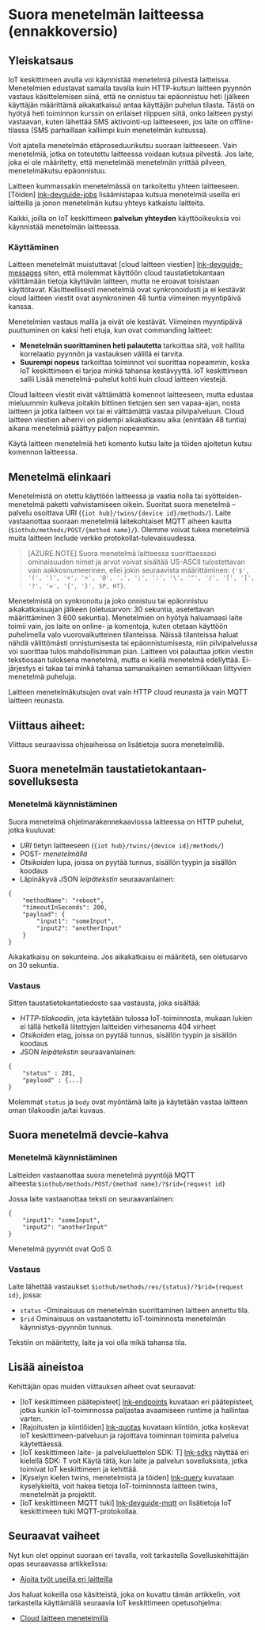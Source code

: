 <properties
 pageTitle="Kehittäjän guide - suora menetelmiä | Microsoft Azure"
 description="Azure IoT keskittimeen developer guide - käyttö suoraan menetelmiä käynnistää koodin laitteissa"
 services="iot-hub"
 documentationCenter=".net"
 authors="nberdy"
 manager="timlt"
 editor=""/>

<tags
 ms.service="iot-hub"
 ms.devlang="multiple"
 ms.topic="article"
 ms.tgt_pltfrm="na"
 ms.workload="na"
 ms.date="09/30/2016" 
 ms.author="nberdy"/>

# <a name="invoke-a-direct-method-on-a-device-preview"></a>Suora menetelmän laitteessa (ennakkoversio)

## <a name="overview"></a>Yleiskatsaus

IoT keskittimeen avulla voi käynnistää menetelmiä pilvestä laitteissa. Menetelmien edustavat samalla tavalla kuin HTTP-kutsun laitteen pyynnön vastaus käsittelemisen siinä, että ne onnistuu tai epäonnistuu heti (jälkeen käyttäjän määrittämä aikakatkaisu) antaa käyttäjän puhelun tilasta. Tästä on hyötyä heti toiminnon kurssin on erilaiset riippuen siitä, onko laitteen pystyi vastaavan, kuten lähettää SMS aktivointi-up laitteeseen, jos laite on offline-tilassa (SMS parhaillaan kalliimpi kuin menetelmän kutsussa).

Voit ajatella menetelmän etäproseduurikutsu suoraan laitteeseen. Vain menetelmiä, jotka on toteutettu laitteessa voidaan kutsua pilvestä. Jos laite, joka ei ole määritetty, että menetelmää menetelmän yrittää pilveen, menetelmäkutsu epäonnistuu.

Laitteen kummassakin menetelmässä on tarkoitettu yhteen laitteeseen. [Töiden] [ lnk-devguide-jobs] lisäämistapaa kutsua menetelmiä useilla eri laitteilla ja jonon menetelmän kutsu yhteys katkaistu laitteita.

Kaikki, joilla on IoT keskittimeen **palvelun yhteyden** käyttöoikeuksia voi käynnistää menetelmän laitteessa.

### <a name="when-to-use"></a>Käyttäminen

Laitteen menetelmät muistuttavat [cloud laitteen viestien] [ lnk-devguide-messages] siten, että molemmat käyttöön cloud taustatietokantaan välittämään tietoja käyttävän laitteen, mutta ne eroavat toisistaan käyttötavat. Käsitteellisesti menetelmiä ovat synkronoidusti ja ei kestävät cloud laitteen viestit ovat asynkroninen 48 tuntia viimeinen myyntipäivä kanssa.

Menetelmien vastaus mallia ja eivät ole kestävät. Viimeinen myyntipäivä puuttuminen on kaksi heti etuja, kun ovat commanding laitteet:

- **Menetelmän suorittaminen heti palautetta** tarkoittaa sitä, voit hallita korrelaatio pyynnön ja vastauksen välillä ei tarvita.
- **Suurempi nopeus** tarkoittaa toiminnot voi suorittaa nopeammin, koska IoT keskittimeen ei tarjoa minkä tahansa kestävyyttä. IoT keskittimeen sallii Lisää menetelmä-puhelut kohti kuin cloud laitteen viestejä.

Cloud laitteen viestit eivät välttämättä komennot laitteeseen, mutta edustaa mieluummin kulkeva joitakin bittinen tietojen sen sen vapaa-ajan, nosta laitteen ja jotka laitteen voi tai ei välttämättä vastaa pilvipalveluun. Cloud laitteen viestien aiherivi on pidempi aikakatkaisu aika (enintään 48 tuntia) aikana menetelmiä päättyy paljon nopeammin.

Käytä laitteen menetelmiä heti komento kutsu laite ja töiden ajoitetun kutsu komennon laitteessa.

## <a name="method-lifecycle"></a>Menetelmä elinkaari

Menetelmistä on otettu käyttöön laitteessa ja vaatia nolla tai syötteiden-menetelmä paketti vahvistamiseen oikein. Suoritat suora menetelmä – palvelu osoittava URI (`{iot hub}/twins/{device id}/methods/`). Laite vastaanottaa suoraan menetelmiä laitekohtaiset MQTT aiheen kautta (`$iothub/methods/POST/{method name}/`). Olemme voivat tukea menetelmiä muita laitteen Include verkko protokollat-tulevaisuudessa.

> [AZURE.NOTE] Suora menetelmä laitteessa suorittaessasi ominaisuuden nimet ja arvot voivat sisältää US-ASCII tulostettavan vain aakkosnumeerinen, ellei jokin seuraavista määrittäminen: ``{'$', '(', ')', '<', '>', '@', ',', ';', ':', '\', '"', '/', '[', ']', '?', '=', '{', '}', SP, HT}``.

Menetelmistä on synkronoitu ja joko onnistuu tai epäonnistuu aikakatkaisuajan jälkeen (oletusarvon: 30 sekuntia, asetettavan määrittäminen 3 600 sekuntia). Menetelmien on hyötyä haluamaasi laite toimii vain, jos laite on online- ja komentoja, kuten otetaan käyttöön puhelimella valo vuorovaikutteinen tilanteissa. Näissä tilanteissa haluat nähdä välittömästi onnistumisesta tai epäonnistumisesta, niin pilvipalvelussa voi suorittaa tulos mahdollisimman pian. Laitteen voi palauttaa jotkin viestin tekstiosaan tuloksena menetelmä, mutta ei kiellä menetelmä edellyttää. Ei-järjestys ei takaa tai minkä tahansa samanaikainen semantiikkaan liittyvien menetelmä puheluja.

Laitteen menetelmäkutsujen ovat vain HTTP cloud reunasta ja vain MQTT laitteen reunasta.

## <a name="reference-topics"></a>Viittaus aiheet:

Viittaus seuraavissa ohjeaiheissa on lisätietoja suora menetelmillä.

## <a name="invoke-a-direct-method-from-a-back-end-app"></a>Suora menetelmän taustatietokantaan-sovelluksesta

### <a name="method-invocation"></a>Menetelmä käynnistäminen

Suora menetelmä ohjelmarakennekaaviossa laitteessa on HTTP puhelut, jotka kuuluvat:

- *URI* tietyn laitteeseen (`{iot hub}/twins/{device id}/methods/`)
- POST- *menetelmällä*
- *Otsikoiden* lupa, joissa on pyytää tunnus, sisällön tyypin ja sisällön koodaus
- Läpinäkyvä JSON *leipätekstin* seuraavanlainen:

```
{
    "methodName": "reboot",
    "timeoutInSeconds": 200,
    "payload": {
        "input1": "someInput",
        "input2": "anotherInput"
    }
}
```

  Aikakatkaisu on sekunteina. Jos aikakatkaisu ei määritetä, sen oletusarvo on 30 sekuntia.
  
### <a name="response"></a>Vastaus

Sitten taustatietokantatiedosto saa vastausta, joka sisältää:

- *HTTP-tilakoodin*, jota käytetään tulossa IoT-toiminnosta, mukaan lukien ei tällä hetkellä liitettyjen laitteiden virhesanoma 404 virheet
- *Otsikoiden* etag, joissa on pyytää tunnus, sisällön tyypin ja sisällön koodaus
- JSON *leipätekstin* seuraavanlainen:

```
{
    "status" : 201,
    "payload" : {...}
}
```
  
   Molemmat `status` ja `body` ovat myöntämä laite ja käytetään vastaa laitteen oman tilakoodin ja/tai kuvaus.

## <a name="handle-a-direct-method-on-a-devcie"></a>Suora menetelmä devcie-kahva

### <a name="method-invocation"></a>Menetelmä käynnistäminen

Laitteiden vastaanottaa suora menetelmä pyyntöjä MQTT aiheesta:`$iothub/methods/POST/{method name}/?$rid={request id}`

Jossa laite vastaanottaa teksti on seuraavanlainen:

```
{
    "input1": "someInput",
    "input2": "anotherInput"
}
```

Menetelmä pyynnöt ovat QoS 0.

### <a name="response"></a>Vastaus

Laite lähettää vastaukset `$iothub/methods/res/{status}/?$rid={request id}`, jossa:

 - `status` -Ominaisuus on menetelmän suorittaminen laitteen annettu tila.
 - `$rid` Ominaisuus on vastaanotettu IoT-toiminnosta menetelmän käynnistys-pyynnön tunnus.

Tekstiin on määritetty, laite ja voi olla mikä tahansa tila.

## <a name="additional-reference-material"></a>Lisää aineistoa

Kehittäjän opas muiden viittauksen aiheet ovat seuraavat:

- [IoT keskittimeen päätepisteet] [ lnk-endpoints] kuvataan eri päätepisteet, jotka kunkin IoT-toiminnossa paljastaa avaamiseen runtime ja hallintaa varten.
- [Rajoitusten ja kiintiöiden] [ lnk-quotas] kuvataan kiintiön, jotka koskevat IoT keskittimeen-palveluun ja rajoittava toiminnan toiminta palvelua käytettäessä.
- [IoT keskittimeen laite- ja palveluluettelon SDK: T] [ lnk-sdks] näyttää eri kielellä SDK: T voit Käytä tätä, kun laite ja palvelun sovelluksista, jotka toimivat IoT keskittimeen ja kehittää.
- [Kyselyn kielen twins, menetelmistä ja töiden] [ lnk-query] kuvataan kyselykieltä, voit hakea tietoja IoT-toiminnosta laitteen twins, menetelmät ja projektit.
- [IoT keskittimeen MQTT tuki] [ lnk-devguide-mqtt] on lisätietoja IoT keskittimeen tuki MQTT-protokollaa.

## <a name="next-steps"></a>Seuraavat vaiheet

Nyt kun olet oppinut suoraan eri tavalla, voit tarkastella Sovelluskehittäjän opas seuraavassa artikkelissa:

- [Ajoita työt useilla eri laitteilla][lnk-devguide-jobs]

Jos haluat kokeilla osa käsitteistä, joka on kuvattu tämän artikkelin, voit tarkastella käyttämällä seuraavia IoT keskittimeen opetusohjelma:

- [Cloud laitteen menetelmillä][lnk-methods-tutorial]

<!-- links and images -->

[lnk-endpoints]: iot-hub-devguide-endpoints.md
[lnk-quotas]: iot-hub-devguide-quotas-throttling.md
[lnk-sdks]: iot-hub-devguide-sdks.md
[lnk-query]: iot-hub-devguide-query-language.md
[lnk-devguide-mqtt]: iot-hub-mqtt-support.md

[lnk-devguide-jobs]: iot-hub-devguide-jobs.md
[lnk-methods-tutorial]: iot-hub-c2d-methods.md
[lnk-devguide-messages]: iot-hub-devguide-messaging.md
